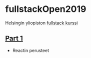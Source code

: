 # fullstackOpen2019

Helsingin yliopiston [fullstack kurssi](https://fullstackopen.com/)

## [Part 1](https://github.com/Temez1/fullstackOpen2019Part1) <br>
- Reactin perusteet
